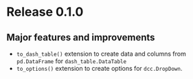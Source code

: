 # Release 0.1.0

## Major features and improvements
* `to_dash_table()` extension to create data and columns from `pd.DataFrame` for `dash_table.DataTable`
* `to_options()` extension to create options for `dcc.DropDown`.
